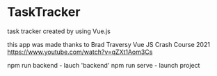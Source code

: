 # TaskTracker
task tracker created by using Vue.js 

this app was made thanks to Brad Traversy Vue JS Crash Course 2021 
https://www.youtube.com/watch?v=qZXt1Aom3Cs

npm run backend - lauch 'backend'
npm run serve - launch project
